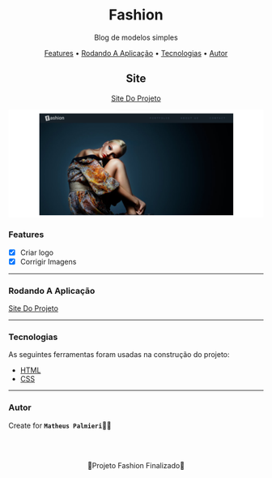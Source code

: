 <!-- Título -->

<h1 align="center">Fashion</h1>

<!-- Descrição -->

<p align="center">Blog de modelos simples</p>

<!-- Súmario -->

<p align="center">
 <a href="#features">Features</a> •
 <a href="#rodando-a-aplicação">Rodando A Aplicação</a> •
 <a href="#tecnologias">Tecnologias</a> •
 <a href="#autor">Autor</a>
</p>

<!-- Site -->

<h2 align="center">Site</h2>

<p align="center">
 <a href="https://fashion-mathueuspalmieri.netlify.app/">Site Do Projeto</a>
</p>

<img src="image/imagem.png" width="1366px" align="center">

<!-- Atualizações -->

### Features

- [x] Criar logo
- [x] Corrigir Imagens

---

### Rodando A Aplicação

<a href="https://fashion-mathueuspalmieri.netlify.app/">Site Do Projeto</a>

---

### Tecnologias

As seguintes ferramentas foram usadas na construção do projeto:

- [HTML](https://html.com/)
- [CSS](https://html.com/css/)

---

### Autor

Create for <b>`Matheus Palmieri`</b>👨‍💻

<br>
<br>

<p align="center">🎉Projeto Fashion Finalizado🚀</p>
